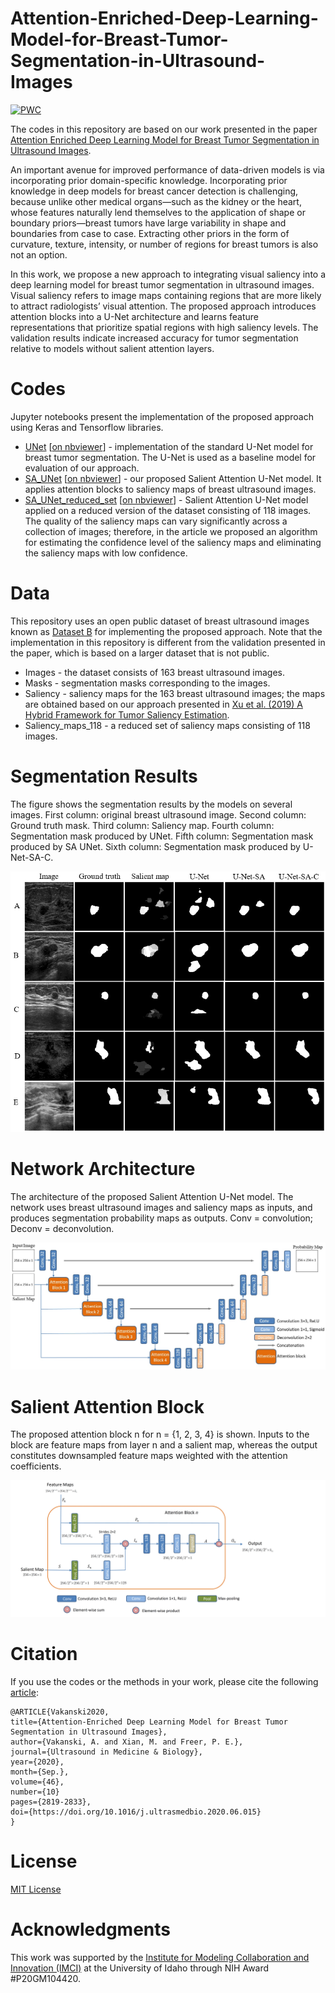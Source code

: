 # Attention-Enriched-Deep-Learning-Model-for-Breast-Tumor-Segmentation-in-Ultrasound-Images

[![PWC](https://img.shields.io/endpoint.svg?url=https://paperswithcode.com/badge/attention-enriched-deep-learning-model-for/lesion-segmentation-on-bus-2017-dataset-b)](https://paperswithcode.com/sota/lesion-segmentation-on-bus-2017-dataset-b?p=attention-enriched-deep-learning-model-for)

The codes in this repository are based on our work presented in the paper <a href="https://arxiv.org/abs/1910.08978">Attention Enriched Deep Learning Model for Breast Tumor Segmentation in Ultrasound Images</a>. 

An important avenue for improved performance of data-driven models is via incorporating prior domain-specific knowledge. Incorporating prior knowledge in deep models for breast cancer detection is challenging, because unlike other medical organs—such as the kidney or the heart, whose features naturally lend themselves to the application of shape or boundary priors—breast tumors have large variability in shape and boundaries from case to case. Extracting other priors in the form of curvature, texture, intensity, or number of regions for breast tumors is also not an option.

In this work, we propose a new approach to integrating visual saliency into a deep learning model for breast tumor segmentation in ultrasound images. Visual saliency refers to image maps containing regions that are more likely to attract radiologists’ visual attention. The proposed approach introduces attention blocks into a
U-Net architecture and learns feature representations that prioritize spatial regions with high saliency levels. The validation results indicate increased accuracy for tumor segmentation relative to models without salient attention layers.

# Codes
Jupyter notebooks present the implementation of the proposed approach using Keras and Tensorflow libraries.
* <a href="Codes/UNet.ipynb">UNet</a> [<a href="https://nbviewer.jupyter.org/github/avakanski/Attention-Enriched-Deep-Learning-Model-for-Breast-Tumor-Segmentation/blob/main/Codes/UNet.ipynb">on nbviewer</a>] - implementation of the standard U-Net model for breast tumor segmentation. The U-Net is used as a baseline model for evaluation of our approach.
* <a href="Codes/SA_UNet.ipynb">SA_UNet</a> [<a href="https://nbviewer.jupyter.org/github/avakanski/Attention-Enriched-Deep-Learning-Model-for-Breast-Tumor-Segmentation/blob/main/Codes/SA_UNet.ipynb">on nbviewer</a>] - our proposed Salient Attention U-Net model. It applies attention blocks to saliency maps of breast ultrasound images. 
* <a href="Codes/SA_UNet_reduced_set.ipynb">SA_UNet_reduced_set</a> [<a href="https://nbviewer.jupyter.org/github/avakanski/Attention-Enriched-Deep-Learning-Model-for-Breast-Tumor-Segmentation/blob/main/Codes/SA_UNet_reduced_set.ipynb">on nbviewer</a>] - Salient Attention U-Net model applied on a reduced version of the dataset consisting of 118 images. The quality of the saliency maps can vary significantly across a collection of images; therefore, in the article we proposed an algorithm for estimating the confidence level of the saliency maps and eliminating the saliency maps with low confidence.

# Data
This repository uses an open public dataset of breast ultrasound images known as <a href="https://ieeexplore.ieee.org/document/8003418">Dataset B</a> for implementing the proposed approach. Note that the implementation in this repository is different from the validation presented in the paper, which is based on a larger dataset that is not public. 
* Images - the dataset consists of 163 breast ultrasound images.
* Masks - segmentation masks corresponding to the images.
* Saliency - saliency maps for the 163 breast ultrasound images; the maps are obtained based on our approach presented in <a href="https://ieeexplore.ieee.org/document/8545599">Xu et al. (2019) A Hybrid Framework for Tumor Saliency Estimation</a>.
* Saliency_maps_118 - a reduced set of saliency maps consisting of 118 images.

# Segmentation Results
The figure shows the segmentation results by the models on several images. First column: original breast ultrasound image. Second column: Ground truth mask. Third
column: Saliency map. Fourth column: Segmentation mask produced by UNet. Fifth column: Segmentation mask produced by SA UNet. Sixth column: Segmentation mask produced by U-Net-SA-C.

![Segmentation Results](Figures/figure_with_results.jpg)

# Network Architecture
The architecture of the proposed Salient Attention U-Net model. The network uses breast ultrasound images and saliency maps as inputs, and produces segmentation probability maps as outputs. Conv = convolution; Deconv = deconvolution.

![SA-UNet Architecture](Figures/model.jpg)

# Salient Attention Block
The proposed attention block n for n = {1, 2, 3, 4} is shown. Inputs to the block are feature maps from layer n and a salient map, whereas the output constitutes downsampled feature maps weighted with the attention coefficients.

![Attention Block](Figures/attention_block.jpg)

# Citation
If you use the codes or the methods in your work, please cite the following <a href="https://www.sciencedirect.com/science/article/abs/pii/S0301562920302878">article</a>:   

    @ARTICLE{Vakanski2020,
    title={Attention-Enriched Deep Learning Model for Breast Tumor Segmentation in Ultrasound Images},
    author={Vakanski, A. and Xian, M. and Freer, P. E.},
    journal={Ultrasound in Medicine & Biology}, 
    year={2020},
    month={Sep.},
    volume={46},
    number={10}
    pages={2819-2833},
    doi={https://doi.org/10.1016/j.ultrasmedbio.2020.06.015}
    }

# License
<a href="License - MIT.txt">MIT License</a>


# Acknowledgments
This work was supported by the <a href="https://imci.uidaho.edu/get-involved/about-cmci/">Institute for Modeling Collaboration and Innovation (IMCI)</a> at the University of Idaho through NIH Award #P20GM104420.
